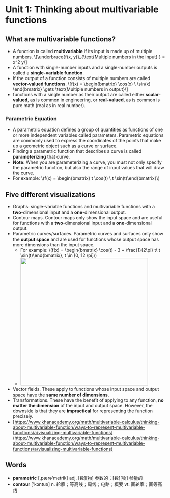 # Unit 1: Thinking about multivariable functions

## What are multivariable functions?

* A function is called **multivariable** if its input is made up of multiple numbers. \\[\underbrace{f(x, y)}_{\text{Multiple numbers in the input} } = x^2 y\\]
* A function with single-number inputs and a single-number outputs is called a **single-variable function**.
* If the output of a function consists of multiple numbers are called **vector-valued functions**. \\[f(x) = \begin{bmatrix} \cos(x) \\ \sin(x) \end{bmatrix} \gets \text{Multiple numbers in output}\\]
* functions with a single number as their output are called either **scalar-valued**, as is common in engineering, or **real-valued**, as is common is pure math (real as in real number).

### Parametric Equation

* A parametric equation defines a group of quantities as functions of one or more independent variables called parameters. Parametric equations are commonly used to express the coordinates of the points that make up a geometric object such as a curve or surface.
* Finding a parametric function that describes a curve is called **parameterizing** that curve. 
* **Note:** When you are parameterizing a curve, you must not only specify the parametric function, but also the range of input values that will draw the curve. 
* For example: \\(f(x) = \begin{bmatrix} t \cos(t) \\ t \sin(t)\end{bmatrix}\\)

## Five different visualizations

* Graphs: single-variable functions and multivariable functions with a **two**-dimensional input and a **one**-dimensional output.
* Contour maps. Contour maps only show the input space and are useful for functions with a **two**-dimensional input and a **one**-dimensional output.
* Parametric curves/surfaces. Parametric curves and surfaces only show the **output space** and are used for functions whose output space has more dimensions than the input space.
    * For example: \\(f(x) = \begin{bmatrix} \cos(t) - 3 + \frac{1}{2\pi} t\\ t \sin(t)\end{bmatrix}, t \in [0, 12 \pi]\\)
    * <img src="https://i.imgur.com/GtuKx9u.jpg" style="width: 400px" />
* Vector fields. These apply to functions whose input space and output space have the **same number of dimensions**.
* Transformations. These have the benefit of applying to any function, **no matter the dimension** of the input and output space. However, the downside is that they are **impractical** for representing the function precisely.
* [https://www.khanacademy.org/math/multivariable-calculus/thinking-about-multivariable-function/ways-to-represent-multivariable-functions/a/visualizing-multivariable-functions](https://www.khanacademy.org/math/multivariable-calculus/thinking-about-multivariable-function/ways-to-represent-multivariable-functions/a/visualizing-multivariable-functions)

## Words

* **parametric** [,pærə'metrik] adj. [数][物] 参数的；[数][物] 参量的 
* **contour** ['kɔntuə] n. 轮廓；等高线；周线；电路；概要 vt. 画轮廓；画等高线


